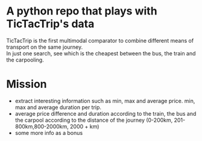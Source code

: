 # A python repo that plays with TicTacTrip's data
  
TicTacTrip is the first multimodal comparator to combine different means of transport on the same journey.  
In just one search, see which is the cheapest between the bus, the train and the carpooling.  
  
  
# Mission
- extract interesting information such as min, max and average price. min, max and average duration per trip.
- average price difference and duration according to the train, the bus and the carpool according to the distance of the journey (0-200km, 201-800km,800-2000km, 2000 + km)
- some more info as a bonus
